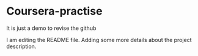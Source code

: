 # Coursera-practise
It is just a demo to revise the github

I am editing the README file. Adding some more details about the project description.

